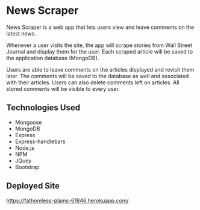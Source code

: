 # News Scraper
News Scraper is a web app that lets users view and leave comments on the latest news.

Whenever a user visits the site, the app will scrape stories from Wall Street Journal and display them for the user. Each scraped article will be saved to the application database (MongoDB).

Users are able to leave comments on the articles displayed and revisit them later. The comments will be saved to the database as well and associated with their articles. Users can also delete comments left on articles. All stored comments will be visible to every user.

## Technologies Used 
- Mongoose 
- MongoDB
- Express
- Express-handlebars
- Node.js
- NPM 
- JQuey 
- Bootstrap 

## Deployed Site
https://fathomless-plains-61846.herokuapp.com/



